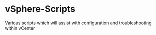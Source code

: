 # vSphere-Scripts
Various scripts which will assist with configuration and troubleshooting within vCenter
